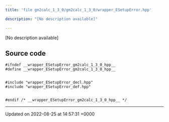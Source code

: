 ```yaml
---
title: 'file gm2calc_1_3_0/gm2calc_1_3_0/wrapper_ESetupError.hpp'

description: "[No description available]"

---
```







[No description available]




## Source code

```
#ifndef __wrapper_ESetupError_gm2calc_1_3_0_hpp__
#define __wrapper_ESetupError_gm2calc_1_3_0_hpp__


#include "wrapper_ESetupError_decl.hpp"
#include "wrapper_ESetupError_def.hpp"


#endif /* __wrapper_ESetupError_gm2calc_1_3_0_hpp__ */
```


-------------------------------

Updated on 2022-08-25 at 14:57:31 +0000
